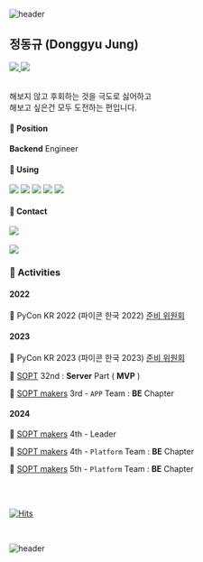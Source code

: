 ![header](https://capsule-render.vercel.app/api?type=rect&color=gradient&height=1) 


## 정동규 (Donggyu Jung)  
<!--<div style="display:flex;width:100%;">
<div style="width:50%;">-->

<a href="https://yummygyudon.notion.site/42013626c0cf4ce6bf7f41fef38dadf0?pvs=4">
  <img src="https://img.shields.io/badge/Resume-orange?style=for-a-badge&logo=Notion&logoColor=yello"/>
</a>
<a href="https://yummygyudon.notion.site/Protfolio-7752be9cd7554583a3a0345e5634e48f?pvs=4">
  <img src="https://img.shields.io/badge/Portfolio-grey?style=for-a-badge&logo=Notion&logoColor=yello"/>
</a>

<br/>
<br/>

해보지 않고 후회하는 것을 극도로 싫어하고<br/>
해보고 싶은건 모두 도전하는 편입니다. 


#### 💼 **Position**
**Backend** Engineer

#### 💬 **Using**
<img src="https://img.shields.io/badge/Java-brown?style=flat-square&logo=openjdk&logoColor=white"> <img src="https://img.shields.io/badge/Spring-6DB33F?style=flat-square&logo=Spring&logoColor=white"> <img src="https://img.shields.io/badge/MySQL-007396?style=flat-square&logo=MySQL&logoColor=white"> <img src="https://img.shields.io/badge/PostgreSQL-blue?style=flat-square&logo=PostgreSQL&logoColor=white"> <img src="https://img.shields.io/badge/Amazon AWS-F7A81B?style=flat-square&logo=Amazon&logoColor=white">

#### 📮 **Contact** 
<a href="mailto:bang2brew@gamil.com">
  <img src="https://img.shields.io/badge/Gmail-darkgrey?style=for-a-badge&logo=Gmail&logoColor=yello"/>
</a>

<br/>
<br/>

<img src="https://github.com/yummygyudon/yummygyudon/assets/86935274/dd588589-71c6-411c-b1eb-4d6b90d43037"/>

<br/>

### 🌼 Activities
#### 2022
🐍 PyCon KR 2022 (파이콘 한국 2022) [준비 위원회](https://2022.pycon.kr/about/organizing-team)

#### 2023
🐍 PyCon KR 2023 (파이콘 한국 2023) [준비 위원회](https://2023.pycon.kr/about/organizing-team)

💙 [SOPT](https://www.sopt.org/) 32nd : **Server** Part ( **MVP** )

🚀 [SOPT makers](https://makers.sopt.org/) 3rd - `APP` Team : **BE** Chapter

#### 2024
🚀 [SOPT makers](https://makers.sopt.org/) 4th - Leader

🚀 [SOPT makers](https://makers.sopt.org/) 4th - `Platform` Team : **BE** Chapter

🚀 [SOPT makers](https://makers.sopt.org/) 5th - `Platform` Team : **BE** Chapter
  
<br/>
<br/>


[![Hits](https://hits.seeyoufarm.com/api/count/incr/badge.svg?url=https%3A%2F%2Fgithub.com%2Fyummygyudon%2Fhit-counter&count_bg=%2379C83D&title_bg=%23555555&icon=&icon_color=%23E7E7E7&title=hits&edge_flat=false)](https://hits.seeyoufarm.com)    


<br/>

![header](https://capsule-render.vercel.app/api?type=rect&color=gradient&height=1) 


<!--[![Solved.ac프로필](http://mazassumnida.wtf/api/mini/generate_badge?boj=duck9912)](https://solved.ac/duck9912)<br> -->
<!--[![Solved.ac프로필](http://mazassumnida.wtf/api/v2/generate_badge?boj=duck9912)](https://solved.ac/duck9912)<br>
![Anurag's GitHub stats](https://github-readme-stats.vercel.app/api?username=yummygyudon&hide=stars&count_private=true&show_icons=true&title_color=FFD000&text_color=AB5232&icon_color=FFD000&border_color=8B4513)




</div>


<div style="width:50%;">
  
## 👀 More About 👀
  

### ☎️ Contact
**Main** : <a href="mailto:bang2brew@gamil.com"><img  src="https://img.shields.io/badge/Gmail-EA4335?style=flat-square&logo=gmail&logoColor=white"/></a> 
<br/>
📮 **Sub** : <a href="mailto:duck9912@naver.com"><img  src="https://img.shields.io/badge/Naver-03C75A?style=flat-square&logo=naverl&logoColor=white"/></a> 
<br/>


 
  

-->

